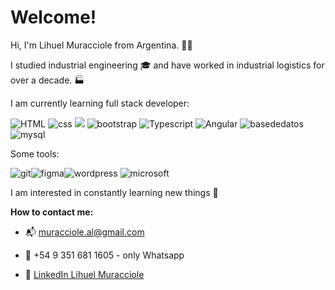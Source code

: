  # Welcome!

 Hi, I'm Lihuel Muracciole from Argentina. 👋🏼
 
 I studied industrial engineering 🎓 and have worked in industrial logistics for over a decade. 🏭

I am currently learning full stack developer:

![HTML](https://cdn0.iconfinder.com/data/icons/HTML5/32/HTML_Logo.png "HTML") ![css](https://cdn3.iconfinder.com/data/icons/lexter-flat-colorfull-file-formats/56/css-32.png "css") ![](https://cdn4.iconfinder.com/data/icons/logos-and-brands/512/187_Js_logo_logos-32.png) ![bootstrap](https://cdn1.iconfinder.com/data/icons/bootstrap/16/bootstrap-32.png "bootstrap") ![Typescript](https://cdn3.iconfinder.com/data/icons/teenyicons-outline-vol-3/15/typescript-32.png "Typescript") ![Angular](https://cdn3.iconfinder.com/data/icons/logos-3/250/angular-32.png "Angular") ![basededatos](https://cdn0.iconfinder.com/data/icons/Hosting_Icons/32/database-px-png.png "basededatos")   ![mysql](https://cdn4.iconfinder.com/data/icons/logos-3/181/MySQL-32.png "mysql")


Some tools:

![git](https://cdn3.iconfinder.com/data/icons/social-media-2169/24/social_media_social_media_logo_git-32.png "git")![figma](https://cdn4.iconfinder.com/data/icons/logos-brands-in-colors/3000/figma-logo-32.png "figma")![wordpress](https://cdn3.iconfinder.com/data/icons/social-media-2169/24/social_media_social_media_logo_wordpress-32.png "wordpress") ![microsoft](https://cdn3.iconfinder.com/data/icons/popular-services-brands-vol-2/512/microsoft-office-32.png "microsoft")


 I am interested in constantly learning new things 👀
 

**How to contact me:**

* 📬 muracciole.al@gmail.com

* 📲 +54 9 351 681 1605 - only Whatsapp

* 💼 [LinkedIn Lihuel Muracciole](https://www.linkedin.com/in/a-lihuel-muracciole-89088a96/ "LinkedIn Lihuel Muracciole")
